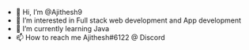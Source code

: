 - 👋 Hi, I’m @Ajithesh9
- 👀 I’m interested in Full stack web development and App development
- 🌱 I’m currently learning Java
- 📫 How to reach me Ajithesh#6122 @ Discord

<!---
Ajithesh9/Ajithesh9 is a ✨ special ✨ repository because its `README.md` (this file) appears on your GitHub profile.
You can click the Preview link to take a look at your changes.
--->
